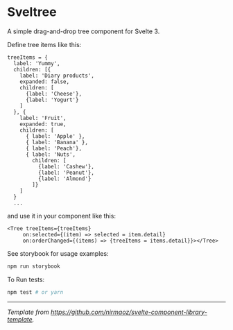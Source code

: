# Sveltree
A simple drag-and-drop tree component for Svelte 3. 

Define tree items like this:

```
treeItems = {
  label: 'Yummy',
  children: [{
    label: 'Diary products',
    expanded: false,
    children: [
      {label: 'Cheese'}, 
      {label: 'Yogurt'}
    ]
  }, {
    label: 'Fruit',
    expanded: true,
    children: [
      { label: 'Apple' }, 
      { label: 'Banana' }, 
      { label: 'Peach'},
      { label: 'Nuts', 
        children: [
          {label: 'Cashew'},
          {label: 'Peanut'},
          {label: 'Almond'}
        ]}
    ]
  }
  ...
  ```
and use it in your component like this: 
```
<Tree treeItems={treeItems}
     on:selected={(item) => selected = item.detail}
     on:orderChanged={(items) => {treeItems = items.detail}}></Tree>
``` 

See storybook for usage examples:

```bash
npm run storybook
```

To Run tests:
```bash
npm test # or yarn
```
---

*Template from https://github.com/nirmaoz/svelte-component-library-template.*
